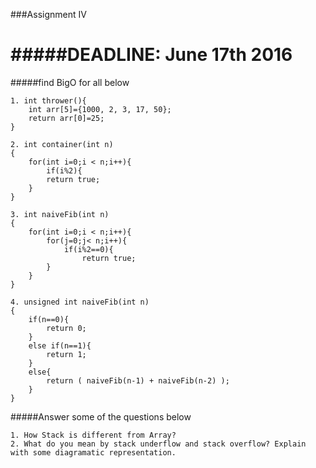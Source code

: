 ###Assignment IV

#####DEADLINE: June 17th 2016
=================
#####find BigO for all below
```
1. int thrower(){
	int arr[5]={1000, 2, 3, 17, 50};
	return arr[0]=25;
}
```
```
2. int container(int n)
{	
	for(int i=0;i < n;i++){
		if(i%2){
		return true;
	}
}

```

```
3. int naiveFib(int n)
{
	for(int i=0;i < n;i++){
		for(j=0;j< n;i++){
			if(i%2==0){
				return true;	
		}
	}	
}

```

```
4. unsigned int naiveFib(int n)
{	
	if(n==0){
		return 0;
	}
	else if(n==1){
		return 1;
	}
	else{
		return ( naiveFib(n-1) + naiveFib(n-2) );	
	}
}
```

#####Answer some of the questions below
```
1. How Stack is different from Array?
2. What do you mean by stack underflow and stack overflow? Explain with some diagramatic representation.
```

